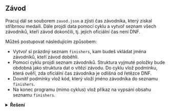 ## Závod

Pracuj dál se souborem `zavod.json` a zjisti čas závodníka, který získal stříbrnou medaili. Dále projdi data pomocí
cyklu a vytvoř seznam všech závodníků, kteří závod dokončili, tj. jejich oficiální čas není DNF.

Můžeš postupovat následujícím způsobem:

- Vytvoř si prázdný seznam `finishers`, kam budeš vkládat jména závodníků, kteří závod doběhli.
- Pomocí cyklu projdi seznam závodníků. Struktura vyjmuté položky bude obdobná jako struktura dat o vítězi závodu. Do
  cyklu vlož podmínku, která ověří, zda oficiální čas závodníka je odlišná od řetězce DNF.
- Dovnitř podmínky vlož kód, který vloží jméno závodníka do seznamu `finishers`.
- Na konec programu (mimo cyklus) vlož příkaz na vypsání obsahu seznamu `finishers`.

<details>
<summary><b>Řešení</b></summary>

```python
import json

with open('zavod.json', encoding='utf-8') as file:
    runners = json.load(file)

finishers = []

for runner in runners:
    if runner['casy']['oficialni'] != 'DNF':
        finishers.append(runner['jmeno'])

print(finishers)
```

</details>
